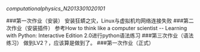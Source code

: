 _computationalphysics_N2013301020101_


###第一次作业（安装）
安装狂蟒之灾，Linux与虚拟机均网络连接失败
###第二次作业（安装插件）
参考How to think like a computer scientist -- Learning with Python: Interactive Edition 2.0进行python语法练习
###第三次作业（语法练习）
做到LV2？，应该算是做到了。
###第一次作业（正式）
